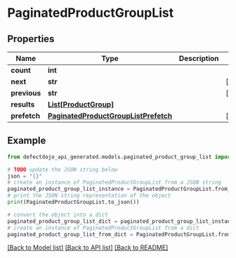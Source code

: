 # PaginatedProductGroupList


## Properties

Name | Type | Description | Notes
------------ | ------------- | ------------- | -------------
**count** | **int** |  | 
**next** | **str** |  | [optional] 
**previous** | **str** |  | [optional] 
**results** | [**List[ProductGroup]**](ProductGroup.md) |  | 
**prefetch** | [**PaginatedProductGroupListPrefetch**](PaginatedProductGroupListPrefetch.md) |  | [optional] 

## Example

```python
from defectdojo_api_generated.models.paginated_product_group_list import PaginatedProductGroupList

# TODO update the JSON string below
json = "{}"
# create an instance of PaginatedProductGroupList from a JSON string
paginated_product_group_list_instance = PaginatedProductGroupList.from_json(json)
# print the JSON string representation of the object
print(PaginatedProductGroupList.to_json())

# convert the object into a dict
paginated_product_group_list_dict = paginated_product_group_list_instance.to_dict()
# create an instance of PaginatedProductGroupList from a dict
paginated_product_group_list_from_dict = PaginatedProductGroupList.from_dict(paginated_product_group_list_dict)
```
[[Back to Model list]](../README.md#documentation-for-models) [[Back to API list]](../README.md#documentation-for-api-endpoints) [[Back to README]](../README.md)


